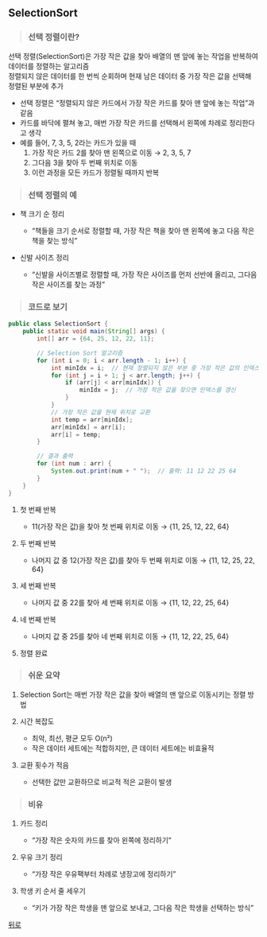 ## SelectionSort
> ### 선택 정렬이란?
선택 정렬(SelectionSort)은 가장 작은 값을 찾아 배열의 맨 앞에 놓는 작업을 반복하여 데이터를 정렬하는 알고리즘</br>
정렬되지 않은 데이터를 한 번씩 순회하며 현재 남은 데이터 중 가장 작은 값을 선택해 정렬된 부분에 추가

- 선택 정렬은 “정렬되지 않은 카드에서 가장 작은 카드를 찾아 맨 앞에 놓는 작업”과 같음
- 카드를 바닥에 펼쳐 놓고, 매번 가장 작은 카드를 선택해서 왼쪽에 차례로 정리한다고 생각
- 예를 들어, 7, 3, 5, 2라는 카드가 있을 때
	1. 가장 작은 카드 2를 찾아 맨 왼쪽으로 이동 → 2, 3, 5, 7
	2. 그다음 3을 찾아 두 번째 위치로 이동
	3. 이런 과정을 모든 카드가 정렬될 때까지 반복

> ### 선택 정렬의 예
- 책 크기 순 정리
	- “책들을 크기 순서로 정렬할 때, 가장 작은 책을 찾아 맨 왼쪽에 놓고 다음 작은 책을 찾는 방식”

- 신발 사이즈 정리
	- “신발을 사이즈별로 정렬할 때, 가장 작은 사이즈를 먼저 선반에 올리고, 그다음 작은 사이즈를 찾는 과정”

> ### 코드로 보기
```java
public class SelectionSort {
    public static void main(String[] args) {
        int[] arr = {64, 25, 12, 22, 11};

        // Selection Sort 알고리즘
        for (int i = 0; i < arr.length - 1; i++) {
            int minIdx = i;  // 현재 정렬되지 않은 부분 중 가장 작은 값의 인덱스
            for (int j = i + 1; j < arr.length; j++) {
                if (arr[j] < arr[minIdx]) {
                    minIdx = j;  // 가장 작은 값을 찾으면 인덱스를 갱신
                }
            }
            // 가장 작은 값을 현재 위치로 교환
            int temp = arr[minIdx];
            arr[minIdx] = arr[i];
            arr[i] = temp;
        }

        // 결과 출력
        for (int num : arr) {
            System.out.print(num + " ");  // 출력: 11 12 22 25 64
        }
    }
}
```
1.	첫 번째 반복
	- 11(가장 작은 값)을 찾아 첫 번째 위치로 이동 → {11, 25, 12, 22, 64}

2.	두 번째 반복
	- 나머지 값 중 12(가장 작은 값)를 찾아 두 번째 위치로 이동 → {11, 12, 25, 22, 64}

3.	세 번째 반복
	- 나머지 값 중 22를 찾아 세 번째 위치로 이동 → {11, 12, 22, 25, 64}

4.	네 번째 반복
	- 나머지 값 중 25를 찾아 네 번째 위치로 이동 → {11, 12, 22, 25, 64}

5.	정렬 완료

> ### 쉬운 요약
1.	Selection Sort는 매번 가장 작은 값을 찾아 배열의 맨 앞으로 이동시키는 정렬 방법

2.	시간 복잡도
	- 최악, 최선, 평균 모두 O(n²)
	- 작은 데이터 세트에는 적합하지만, 큰 데이터 세트에는 비효율적

3.	교환 횟수가 적음
	- 선택한 값만 교환하므로 비교적 적은 교환이 발생

> ### 비유
1.	카드 정리
	- “가장 작은 숫자의 카드를 찾아 왼쪽에 정리하기”

2.	우유 크기 정리
	- “가장 작은 우유팩부터 차례로 냉장고에 정리하기”

3.	학생 키 순서 줄 세우기
	- “키가 가장 작은 학생을 맨 앞으로 보내고, 그다음 작은 학생을 선택하는 방식”

[뒤로](java.md)